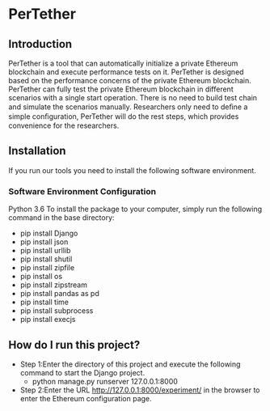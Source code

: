 # PerTether
## Introduction
PerTether is a tool that can automatically initialize a private Ethereum blockchain and execute performance tests on it. PerTether is designed based on the performance concerns of the private Ethereum blockchain. PerTether can fully test the private Ethereum blockchain in different scenarios with a single start operation. There is no need to build test chain and simulate the scenarios manually. Researchers only need to deﬁne a simple conﬁguration, PerTether will do the rest steps, which provides convenience for the researchers. 
## Installation
If you run our tools you need to install the following software environment.
### Software Environment Configuration
Python 3.6
To install the package to your computer, simply run the following command in the base directory:
* pip install Django
* pip install json
* pip install urllib
* pip install shutil
* pip install zipfile
* pip install os
* pip install zipstream
* pip install pandas as pd
* pip install time
* pip install subprocess
* pip install execjs
## How do I run this project?
* Step 1:Enter the directory of this project and execute the following command to start the Django project.
  * python manage.py runserver 127.0.0.1:8000
* Step 2:Enter the URL http://127.0.0.1:8000/experiment/ in the browser to enter the Ethereum configuration page.

